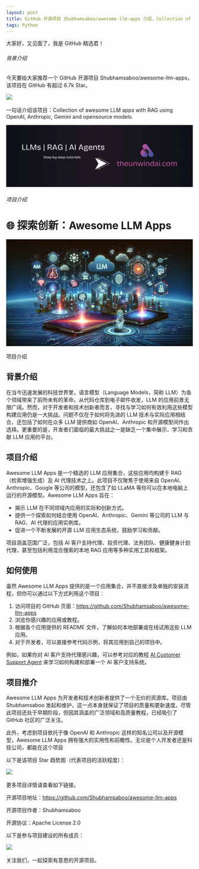 ```yaml
---
layout: post
title: GitHub 开源项目 Shubhamsaboo/awesome-llm-apps 介绍，Collection of awesome LLM apps with RAG using OpenAI, Anthropic, Gemini and opensource models.
tags: Python
---
```


大家好，又见面了，我是 GitHub 精选君！

###### 背景介绍

今天要给大家推荐一个 GitHub 开源项目 Shubhamsaboo/awesome-llm-apps，该项目在 GitHub 有超过 6.7k Star。

![](https://stats.deeptrain.net/repo/Shubhamsaboo/awesome-llm-apps/?theme=light)

一句话介绍该项目：Collection of awesome LLM apps with RAG using OpenAI, Anthropic, Gemini and opensource models.




![](https://raw.githubusercontent.com/Shubhamsaboo/awesome-llm-apps/master/docs/banner/unwind_black.png)


###### 项目介绍

# 🌐 探索创新：Awesome LLM Apps 

![](https://raw.githubusercontent.com/ZhuPeng/pic/master/mac/compress_tmp-d8b35012334919efbacfa1834f1d05b8.png)

项目介绍

## 背景介绍

在当今迅速发展的科技世界里，语言模型（Language Models，简称 LLM）为各个领域带来了前所未有的革命。从代码仓库到电子邮件收发，LLM 的应用前景无限广阔。然而，对于开发者和技术创新者而言，寻找与学习如何有效利用这些模型构建应用仍是一大挑战。问题不仅在于如何将先进的 LLM 技术与实际应用相结合，还包括了如何在众多 LLM 提供商如 OpenAI、Anthropic 和开源模型间作出选择。更重要的是，开发者们面临的最大挑战之一是缺乏一个集中展示、学习和贡献 LLM 应用的平台。

## 项目介绍

Awesome LLM Apps 是一个精选的 LLM 应用集合，这些应用均构建于 RAG （检索增强生成）及 AI 代理技术之上。此项目不仅聚焦于使用来自 OpenAI、Anthropic、Google 等公司的模型，还包含了如 LLaMA 等你可以在本地电脑上运行的开源模型。Awesome LLM Apps 旨在：

- 揭示 LLM 在不同领域内应用的实际和创新方式。
- 提供一个探索如何结合使用 OpenAI、Anthropic、Gemini 等公司的 LLM 与 RAG、AI 代理的应用实例库。
- 促进一个不断发展的开源 LLM 应用生态系统，鼓励学习和贡献。

项目涵盖范围广泛，包括 AI 客户支持代理、投资代理、法务团队、健康健身计划代理，甚至包括利用混合搜索的本地 RAG 应用等多种实用工具和框架。

## 如何使用

虽然 Awesome LLM Apps 提供的是一个应用集合，并不直接涉及单独的安装流程，但你可以通过以下方式利用这个项目：

1. 访问项目的 GitHub 页面：https://github.com/Shubhamsaboo/awesome-llm-apps
2. 浏览你感兴趣的应用或教程。
3. 根据各个应用提供的 README 文件，了解如何本地部署或在线试用这些 LLM 应用。
4. 对于开发者，可以直接参考代码示例，将其应用到自己的项目中。

例如，如果你对 AI 客户支持代理感兴趣，可以参考对应的教程 [AI Customer Support Agent](https://github.com/Shubhamsaboo/awesome-llm-apps/tree/main/ai_agent_tutorials/ai_customer_support_agent) 来学习如何构建和部署一个 AI 客户支持系统。

## 项目推介

Awesome LLM Apps 为开发者和技术创新者提供了一个无价的资源库。项目由 Shubhamsaboo 发起和维护，这一点本身就保证了项目的质量和更新速度。尽管此项目还处于早期阶段，但因其涵盖的广泛领域和高质量教程，已经吸引了 GitHub 社区的广泛关注。

此外，考虑到项目依托于像 OpenAI 和 Anthropic 这样的知名公司以及开源模型，Awesome LLM Apps 拥有强大的实用性和前瞻性。无论是个人开发者还是科技公司，都能在这个项目

以下是该项目 Star 趋势图（代表项目的活跃程度）：

![](https://api.star-history.com/svg?repos=Shubhamsaboo/awesome-llm-apps&type=Timeline)

更多项目详情请查看如下链接。

开源项目地址：https://github.com/Shubhamsaboo/awesome-llm-apps 

开源项目作者：Shubhamsaboo

开源协议：Apache License 2.0

以下是参与项目建设的所有成员：

![](https://contrib.rocks/image?repo=Shubhamsaboo/awesome-llm-apps)

关注我们，一起探索有意思的开源项目。

